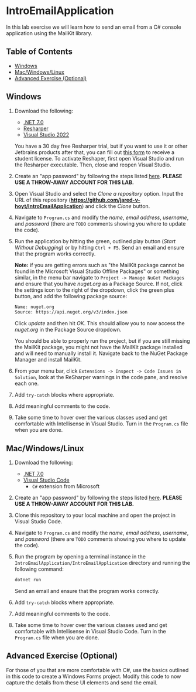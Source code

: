 # IntroEmailApplication

In this lab exercise we will learn how to send an email from a C# console application using the MailKit library.

## Table of Contents

- [Windows](#windows)
- [Mac/Windows/Linux](#macwindowslinux)
- [Advanced Exercise (Optional)](#advanced-exercise-optional)

## Windows

1. Download the following:

    - [.NET 7.0](https://dotnet.microsoft.com/en-us/download/dotnet/7.0)
    - [Resharper](https://www.jetbrains.com/resharper/download/#section=web-installer)
    - [Visual Studio 2022](https://visualstudio.microsoft.com/)

    You have a 30 day free Resharper trial, but if you want to use it or other Jetbrains products after that, you can fill out [this form](https://www.jetbrains.com/shop/eform/students/) to receive a student license. To activate Reshaper, first open Visual Studio and run the Resharper executable. Then, close and reopen Visual Studio.

2. Create an "app password" by following the steps listed [here](https://support.google.com/accounts/answer/185833?hl=en). **PLEASE USE A THROW-AWAY ACCOUNT FOR THIS LAB.**

3. Open Visual Studio and select the *Clone a repository* option. Input the URL of this repository (**<https://github.com/jared-v-hoyt/IntroEmailApplication>**) and click the *Clone* button.

4. Navigate to `Program.cs` and modify the *name*, *email address*, *username*, and *password* (there are `TODO` comments showing you where to update the code).

5. Run the application by hitting the green, outlined play button (*Start Without Debugging*) or by hitting `Ctrl + F5`. Send an email and ensure that the program works correctly.

    **Note:** if you are getting errors such as "the MailKit package cannot be found in the Microsoft Visual Studio Offline Packages" or something similar, in the menu bar navigate to `Project -> Manage NuGet Packages` and ensure that you have *nuget.org* as a Package Source. If not, click the settings icon to the right of the dropdown, click the green plus button, and add the following package source:

    ```bash
    Name: nuget.org
    Source: https://api.nuget.org/v3/index.json
    ```

    Click *update* and then hit *OK*. This should allow you to now access the *nuget.org* in the Package Source dropdown.

    You should be able to properly run the project, but if you are still missing the MailKit package, you might not have the MailKit package installed and will need to manually install it. Navigate back to the NuGet Package Manager and install MailKit.

6. From your menu bar, click `Extensions -> Inspect -> Code Issues in Solution`, look at the ReSharper warnings in the code pane, and resolve each one.

7. Add `try-catch` blocks where appropriate.

8. Add meaningful comments to the code.

9. Take some time to hover over the various classes used and get comfortable with Intellisense in Visual Studio. Turn in the `Program.cs` file when you are done.

## Mac/Windows/Linux

1. Download the following:

    - [.NET 7.0](https://dotnet.microsoft.com/en-us/download/dotnet/7.0)
    - [Visual Studio Code](https://code.visualstudio.com/)
        - `C#` extension from Microsoft

2. Create an "app password" by following the steps listed [here](https://support.google.com/accounts/answer/185833?hl=en). **PLEASE USE A THROW-AWAY ACCOUNT FOR THIS LAB.**

3. Clone this repository to your local machine and open the project in Visual Studio Code.

4. Navigate to `Program.cs` and modify the *name*, *email address*, *username*, and *password* (there are `TODO` comments showing you where to update the code).

5. Run the program by opening a terminal instance in the `IntroEmailApplication/IntroEmailApplication` directory and running the following command:

    ```bash
    dotnet run
    ```

    Send an email and ensure that the program works correctly.

6. Add `try-catch` blocks where appropriate.

7. Add meaningful comments to the code.

8. Take some time to hover over the various classes used and get comfortable with Intellisense in Visual Studio Code. Turn in the `Program.cs` file when you are done.

## Advanced Exercise (Optional)

For those of you that are more comfortable with C#, use the basics outlined in this code to create a Windows Forms project. Modify this code to now capture the details from these UI elements and send the email.
